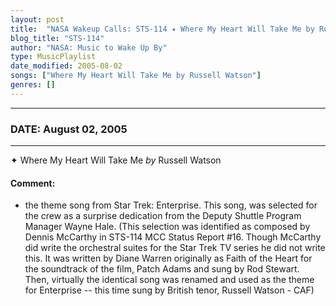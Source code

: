 ```yaml
---
layout: post
title:  "NASA Wakeup Calls: STS-114 ✦ Where My Heart Will Take Me by Russell Watson ✷ August 02, 2005"
blog_title: "STS-114"
author: "NASA: Music to Wake Up By"
type: MusicPlaylist
date_modified: 2005-08-02
songs: ["Where My Heart Will Take Me by Russell Watson"]
genres: []
---
```


----
### DATE: August 02, 2005
----
✦ Where My Heart Will Take Me *by* Russell Watson  

#### Comment:
* the theme song from Star Trek: Enterprise. This song, was selected for the crew as a surprise dedication from the Deputy Shuttle Program Manager Wayne Hale. (This selection was identified as composed by Dennis McCarthy in STS-114 MCC Status Report #16. Though McCarthy did write the orchestral suites for the Star Trek TV series he did not write this. It was written by Diane Warren originally as Faith of the Heart for the soundtrack of the film, Patch Adams and sung by Rod Stewart. Then, virtually the identical song was renamed and used as the theme for Enterprise -- this time sung by British tenor, Russell Watson - CAF)



<br/>
<center>
	<a target="_blank"
	   href="https://twitter.com/intent/tweet?hashtags=Space,NASA,Playlist,NASAWakeupCalls,SpaceProgram&text=🚀 {{ page.author}}, '{{ page.songs.first }}' {{ page.title }}, {{ page.date | date: '%B %d, %Y' }}, {{ site.url }}{{ page.url }}&via=nasawakeupcalls"><i class="fab fa-twitter" title="Tweet this page" alt="Tweet this page" style="font-size: 1.3em;"></i></a>
	&nbsp; 	<i class="fas fa-user-astronaut" style="font-size: 1.5em;"></i> &nbsp;
    <a id="custom_amazon_link"
       type="amzn" search="#"
       category="popular music">
    <i class="fab fa-amazon" style="font-size: 1.3em;"></i></a>
</center>

<!-- Randomly resolve an individual entry from a song array -->
<script src="/assets/javascript/seedrandom.min.js"></script>
<script>
  var wake_me_up = ["Where My Heart Will Take Me by Russell Watson"];
  var prng = new Math.seedrandom();
  function randomSong() {
    song = wake_me_up[Math.floor(Math.random() * wake_me_up.length)];
    var amazon_link = document.getElementById("custom_amazon_link");
    amazon_link.setAttribute("search", song);
  }
  window.onload = randomSong();
</script>
